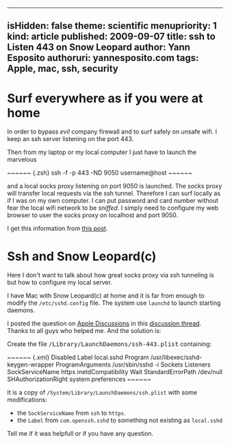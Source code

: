 -----
isHidden:       false
theme: scientific
menupriority:   1
kind:           article
published: 2009-09-07
title: ssh to Listen 443 on Snow Leopard
author: Yann Esposito
authoruri: yannesposito.com
tags:  Apple, mac, ssh, security
-----
# Surf everywhere as if you were at home

In order to bypass *evil* company firewall and to surf safely on unsafe <sc>wifi</sc>. I keep an ssh server listening on the port 443.

Then from my laptop or my local computer I just have to launch the marvelous

<div>
~~~~~~ {.zsh}
ssh -f -p 443 -ND 9050 username@host
~~~~~~
</div>

and a local <sc>socks</sc> proxy listening on port 9050 is launched. The <sc>socks</sc> proxy will transfer local requests via the ssh tunnel. Therefore I can surf locally as if I was on my own computer. I can put password and card number without fear the local <sc>wifi</sc> network to be *sniffed*. I simply need to configure my web browser to user the <sc>socks</sc> proxy on localhost and port 9050.

I get this information from [this post](http://dltj.org/article/ssh-as-socks-proxy/).

# Ssh and Snow Leopard(c)

Here I don't want to talk about how great <sc>socks</sc> proxy via ssh tunneling is but how to configure my local server.

I have Mac with Snow Leopard(c) at home and it is far from enough to modify the `/etc/sshd.config` file. The system use `launchd` to launch starting daemons.

I posted the question on [Apple Discussions](http://discussions.apple.com) in this [discussion thread](http://discussions.apple.com/thread.jspa?messageID=10141032). Thanks to all guys who helped me. And the solution is:

Create the file <tt>/Library/LaunchDaemons/ssh-443.plist</tt> containing:

<div>
~~~~~~ {.xml}
<?xml version="1.0" encoding="UTF-8"?>
<!DOCTYPE plist PUBLIC "-//Apple Computer//DTD PLIST 1.0//EN" "http://www.apple.com/DTDs/PropertyList-1.0.dtd">
<plist version="1.0">
<dict>
	<key>Disabled</key>
	<false/>
	<key>Label</key>
	<string>local.sshd</string>
	<key>Program</key>
	<string>/usr/libexec/sshd-keygen-wrapper</string>
	<key>ProgramArguments</key>
	<array>
		<string>/usr/sbin/sshd</string>
		<string>-i</string>
	</array>
	<key>Sockets</key>
	<dict>
		<key>Listeners</key>
		<dict>
			<key>SockServiceName</key>
			<string>https</string>
		</dict>
	</dict>
	<key>inetdCompatibility</key>
	<dict>
		<key>Wait</key>
		<false/>
	</dict>
	<key>StandardErrorPath</key>
	<string>/dev/null</string>
        <key>SHAuthorizationRight</key>
        <string>system.preferences</string>
</dict>
</plist>
~~~~~~
</div>

It is a copy of `/System/Library/LaunchDaemons/ssh.plist` with some modifications:

  - the `SockServiceName` from `ssh` to `https`.
  - the `Label` from `com.openssh.sshd` to something not existing as `local.sshd`

Tell me if it was helpfull or if you have any question.
